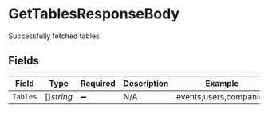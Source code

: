 # GetTablesResponseBody

Successfully fetched tables


## Fields

| Field                  | Type                   | Required               | Description            | Example                |
| ---------------------- | ---------------------- | ---------------------- | ---------------------- | ---------------------- |
| `Tables`               | []*string*             | :heavy_minus_sign:     | N/A                    | events,users,companies |